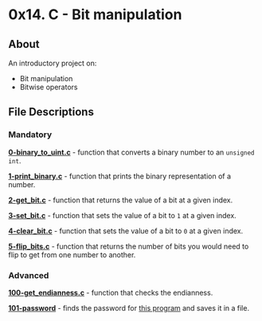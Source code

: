 # 0x14. C - Bit manipulation
## About
An introductory project on:
- Bit manipulation
- Bitwise operators

## File Descriptions
### Mandatory
**[0-binary_to_uint.c](0-binary_to_uint.c)** - function that converts a binary number to an `unsigned int`.

**[1-print_binary.c](1-print_binary.c)** - function that prints the binary representation of a number.

**[2-get_bit.c](2-get_bit.c)** - function that returns the value of a bit at a given index.

**[3-set_bit.c](3-set_bit.c)** - function that sets the value of a bit to `1` at a given index.

**[4-clear_bit.c](4-clear_bit.c)** - function that sets the value of a bit to `0` at a given index.

**[5-flip_bits.c](5-flip_bits.c)** - function that returns the number of bits you would need to flip to get from one number to another.

### Advanced
**[100-get_endianness.c](100-get_endianness.c)** - function that checks the endianness.

**[101-password](101-password)** - finds the password for [this program](https://github.com/eyoul) and saves it in a file.

